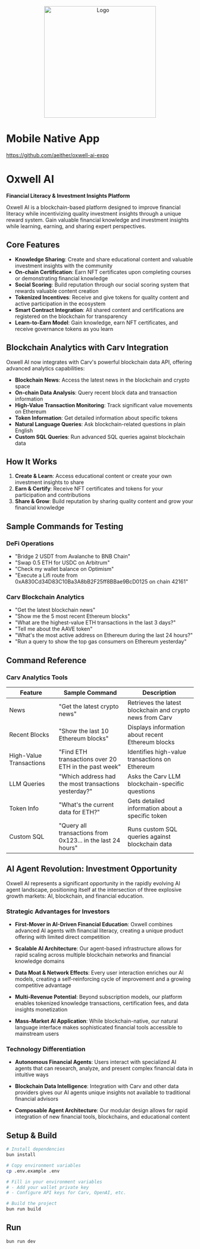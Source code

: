 <div align="center">
    <img src="https://github.com/user-attachments/assets/1c73a062-68bc-41f4-95e8-85edc219964b" alt="Logo" width="300">
</div>

# Mobile Native App

https://github.com/aeither/oxwell-ai-expo

# Oxwell AI

**Financial Literacy & Investment Insights Platform**

Oxwell AI is a blockchain-based platform designed to improve financial literacy while incentivizing quality investment insights through a unique reward system. Gain valuable financial knowledge and investment insights while learning, earning, and sharing expert perspectives.

## Core Features

- **Knowledge Sharing**: Create and share educational content and valuable investment insights with the community
- **On-chain Certification**: Earn NFT certificates upon completing courses or demonstrating financial knowledge
- **Social Scoring**: Build reputation through our social scoring system that rewards valuable content creation
- **Tokenized Incentives**: Receive and give tokens for quality content and active participation in the ecosystem
- **Smart Contract Integration**: All shared content and certifications are registered on the blockchain for transparency
- **Learn-to-Earn Model**: Gain knowledge, earn NFT certificates, and receive governance tokens as you learn

## Blockchain Analytics with Carv Integration

Oxwell AI now integrates with Carv's powerful blockchain data API, offering advanced analytics capabilities:

- **Blockchain News**: Access the latest news in the blockchain and crypto space
- **On-chain Data Analysis**: Query recent block data and transaction information
- **High-Value Transaction Monitoring**: Track significant value movements on Ethereum
- **Token Information**: Get detailed information about specific tokens
- **Natural Language Queries**: Ask blockchain-related questions in plain English
- **Custom SQL Queries**: Run advanced SQL queries against blockchain data

## How It Works

1. **Create & Learn**: Access educational content or create your own investment insights to share
2. **Earn & Certify**: Receive NFT certificates and tokens for your participation and contributions
3. **Share & Grow**: Build reputation by sharing quality content and grow your financial knowledge

## Sample Commands for Testing

### DeFi Operations

- "Bridge 2 USDT from Avalanche to BNB Chain"
- "Swap 0.5 ETH for USDC on Arbitrum"
- "Check my wallet balance on Optimism"
- "Execute a Lifi route from 0xA830Cd34D83C10Ba3A8bB2F25ff8BBae9BcD0125 on chain 42161"

### Carv Blockchain Analytics

- "Get the latest blockchain news"
- "Show me the 5 most recent Ethereum blocks"
- "What are the highest-value ETH transactions in the last 3 days?"
- "Tell me about the AAVE token"
- "What's the most active address on Ethereum during the last 24 hours?"
- "Run a query to show the top gas consumers on Ethereum yesterday"

## Command Reference

### Carv Analytics Tools

| Feature | Sample Command | Description |
|---------|----------------|-------------|
| News | "Get the latest crypto news" | Retrieves the latest blockchain and crypto news from Carv |
| Recent Blocks | "Show the last 10 Ethereum blocks" | Displays information about recent Ethereum blocks |
| High-Value Transactions | "Find ETH transactions over 20 ETH in the past week" | Identifies high-value transactions on Ethereum |
| LLM Queries | "Which address had the most transactions yesterday?" | Asks the Carv LLM blockchain-specific questions |
| Token Info | "What's the current data for ETH?" | Gets detailed information about a specific token |
| Custom SQL | "Query all transactions from 0x123... in the last 24 hours" | Runs custom SQL queries against blockchain data |

## AI Agent Revolution: Investment Opportunity

Oxwell AI represents a significant opportunity in the rapidly evolving AI agent landscape, positioning itself at the intersection of three explosive growth markets: AI, blockchain, and financial education.

### Strategic Advantages for Investors

- **First-Mover in AI-Driven Financial Education**: Oxwell combines advanced AI agents with financial literacy, creating a unique product offering with limited direct competition

- **Scalable AI Architecture**: Our agent-based infrastructure allows for rapid scaling across multiple blockchain networks and financial knowledge domains

- **Data Moat & Network Effects**: Every user interaction enriches our AI models, creating a self-reinforcing cycle of improvement and a growing competitive advantage

- **Multi-Revenue Potential**: Beyond subscription models, our platform enables tokenized knowledge transactions, certification fees, and data insights monetization

- **Mass-Market AI Application**: While blockchain-native, our natural language interface makes sophisticated financial tools accessible to mainstream users

### Technology Differentiation

- **Autonomous Financial Agents**: Users interact with specialized AI agents that can research, analyze, and present complex financial data in intuitive ways

- **Blockchain Data Intelligence**: Integration with Carv and other data providers gives our AI agents unique insights not available to traditional financial advisors

- **Composable Agent Architecture**: Our modular design allows for rapid integration of new financial tools, blockchains, and educational content

## Setup & Build

```bash
# Install dependencies
bun install

# Copy environment variables
cp .env.example .env

# Fill in your environment variables
# - Add your wallet private key
# - Configure API keys for Carv, OpenAI, etc.

# Build the project
bun run build
```

## Run

```bash
bun run dev
```

